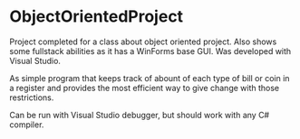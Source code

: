 # ObjectOrientedProject
Project completed for a class about object oriented project. 
Also shows some fullstack abilities as it has a WinForms base GUI. 
Was developed with Visual Studio. 

As simple program that keeps track of abount of each type of bill or coin in a register and provides the most efficient way to give change with those restrictions. 

Can be run with Visual Studio debugger, but should work with any C# compiler. 
